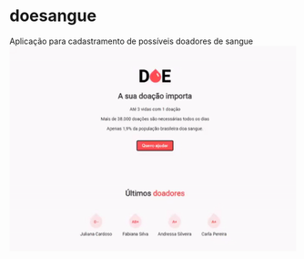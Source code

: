 # doesangue
Aplicação para cadastramento de possíveis doadores de sangue
![preview](https://raw.githubusercontent.com/JulianaKSCardoso/doesangue/master/ezgif.com-video-to-gif%20(2).gif)
